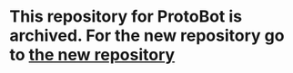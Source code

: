 # This repository for ProtoBot is archived. For the new repository go to [the new repository](https://github.com/ProtoBot-Repos/ProtoBot)
